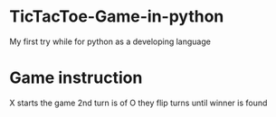 # TicTacToe-Game-in-python
My first try while for python as a developing language

# Game instruction
  X starts the game
  2nd turn is of O 
  they flip turns until winner is found
